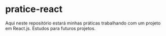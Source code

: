 # pratice-react
Aqui neste repositório estará minhas práticas trabalhando com um projeto em React.js. Estudos para futuros projetos.
